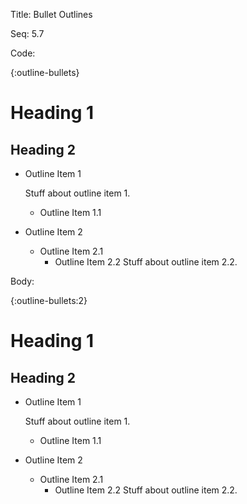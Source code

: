 Title:  Bullet Outlines

Seq:    5.7

Code:

{:outline-bullets}
# Heading 1

## Heading 2

+ Outline Item 1

	Stuff about outline item 1.

	+ Outline Item 1.1

+ Outline Item 2
	+ Outline Item 2.1
		+ Outline Item 2.2
			Stuff about outline item 2.2.


Body:

{:outline-bullets:2}
# Heading 1

## Heading 2

+ Outline Item 1

	Stuff about outline item 1.

	+ Outline Item 1.1

+ Outline Item 2
	+ Outline Item 2.1
		+ Outline Item 2.2
			Stuff about outline item 2.2.
